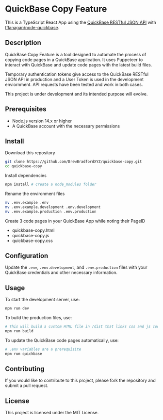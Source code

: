 # QuickBase Copy Feature

This is a TypeScript React App using the [QuickBase RESTful JSON API](https://developer.quickbase.com/) with [tflanagan/node-quickbase](https://github.com/tflanagan/node-quickbase).

## Description

QuickBase Copy Feature is a tool designed to automate the process of copying code pages in a QuickBase application. It uses Puppeteer to interact with QuickBase and update code pages with the latest build files.

Temporary authentication tokens give access to the QuickBase RESTful JSON API in production and a User Token is used in the development enviornment. API requests have been tested and work in both cases.

This project is under development and its intended purpose will evolve.

## Prerequisites

- Node.js version 14.x or higher
- A QuickBase account with the necessary permissions

## Install

Download this repository

```bash
git clone https://github.com/DrewBradfordXYZ/quickbase-copy.git
cd quickbase-copy
```

Install dependencies

```bash
npm install # create a node_modules folder
```

Rename the environment files

```bash
mv .env.example .env
mv .env.example.development .env.development
mv .env.example.production .env.production
```

Create 3 code pages in your QuickBase App while noting their PageID

- quickbase-copy.html
- quickbase-copy.js
- quickbase-copy.css

## Configuration

Update the `.env`, `.env.development`, and `.env.production` files with your QuickBase credentials and other necessary information.

## Usage

To start the development server, use:

```bash
npm run dev
```

To build the production files, use:

```bash
# This will build a custom HTML file in /dist that links css and js code pages.
npm run build
```

To update the QuickBase code pages automatically, use:

```bash
# .env variables are a prerequisite
npm run quickbase
```

## Contributing

If you would like to contribute to this project, please fork the repository and submit a pull request.

## License

This project is licensed under the MIT License.
